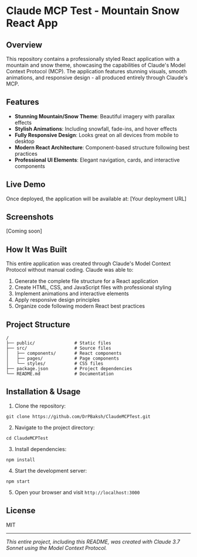 # Claude MCP Test - Mountain Snow React App

## Overview
This repository contains a professionally styled React application with a mountain and snow theme, showcasing the capabilities of Claude's Model Context Protocol (MCP). The application features stunning visuals, smooth animations, and responsive design - all produced entirely through Claude's MCP.

## Features

- **Stunning Mountain/Snow Theme**: Beautiful imagery with parallax effects
- **Stylish Animations**: Including snowfall, fade-ins, and hover effects
- **Fully Responsive Design**: Looks great on all devices from mobile to desktop
- **Modern React Architecture**: Component-based structure following best practices
- **Professional UI Elements**: Elegant navigation, cards, and interactive components

## Live Demo
Once deployed, the application will be available at: [Your deployment URL]

## Screenshots
[Coming soon]

## How It Was Built
This entire application was created through Claude's Model Context Protocol without manual coding. Claude was able to:

1. Generate the complete file structure for a React application
2. Create HTML, CSS, and JavaScript files with professional styling
3. Implement animations and interactive elements
4. Apply responsive design principles
5. Organize code following modern React best practices

## Project Structure
```
/
├── public/               # Static files
├── src/                  # Source files
│   ├── components/       # React components
│   ├── pages/            # Page components
│   └── styles/           # CSS files
├── package.json          # Project dependencies
└── README.md             # Documentation
```

## Installation & Usage

1. Clone the repository:
```
git clone https://github.com/DrPBaksh/ClaudeMCPTest.git
```

2. Navigate to the project directory:
```
cd ClaudeMCPTest
```

3. Install dependencies:
```
npm install
```

4. Start the development server:
```
npm start
```

5. Open your browser and visit `http://localhost:3000`

## License
MIT

---

*This entire project, including this README, was created with Claude 3.7 Sonnet using the Model Context Protocol.*
